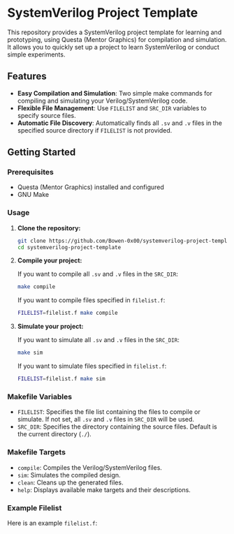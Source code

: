 # SystemVerilog Project Template

This repository provides a SystemVerilog project template for learning and prototyping, using Questa (Mentor Graphics) for compilation and simulation. It allows you to quickly set up a project to learn SystemVerilog or conduct simple experiments.

## Features

- **Easy Compilation and Simulation**: Two simple make commands for compiling and simulating your Verilog/SystemVerilog code.
- **Flexible File Management**: Use `FILELIST` and `SRC_DIR` variables to specify source files.
- **Automatic File Discovery**: Automatically finds all `.sv` and `.v` files in the specified source directory if `FILELIST` is not provided.

## Getting Started

### Prerequisites

- Questa (Mentor Graphics) installed and configured
- GNU Make

### Usage

1. **Clone the repository:**

    ```sh
    git clone https://github.com/Bowen-0x00/systemverilog-project-template.git
    cd systemverilog-project-template
    ```

2. **Compile your project:**

    If you want to compile all `.sv` and `.v` files in the `SRC_DIR`:

    ```sh
    make compile
    ```

    If you want to compile files specified in `filelist.f`:

    ```sh
    FILELIST=filelist.f make compile
    ```

3. **Simulate your project:**

    If you want to simulate all `.sv` and `.v` files in the `SRC_DIR`:

    ```sh
    make sim
    ```

    If you want to simulate files specified in `filelist.f`:

    ```sh
    FILELIST=filelist.f make sim
    ```

### Makefile Variables

- `FILELIST`: Specifies the file list containing the files to compile or simulate. If not set, all `.sv` and `.v` files in `SRC_DIR` will be used.
- `SRC_DIR`: Specifies the directory containing the source files. Default is the current directory (`./`).

### Makefile Targets

- `compile`: Compiles the Verilog/SystemVerilog files.
- `sim`: Simulates the compiled design.
- `clean`: Cleans up the generated files.
- `help`: Displays available make targets and their descriptions.

### Example Filelist

Here is an example `filelist.f`:

